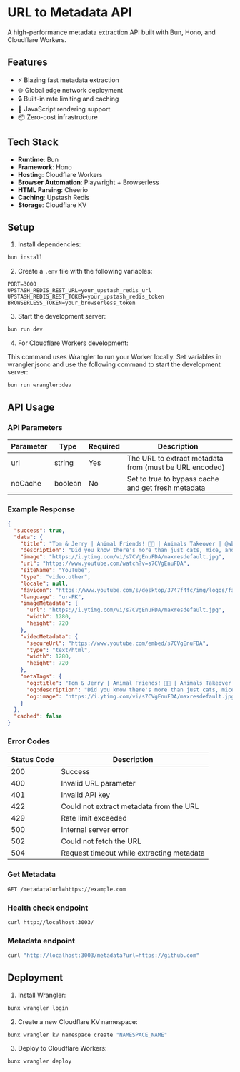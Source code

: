 # URL to Metadata API

A high-performance metadata extraction API built with Bun, Hono, and Cloudflare Workers.

## Features

- ⚡ Blazing fast metadata extraction
- 🌐 Global edge network deployment
- 🔒 Built-in rate limiting and caching
- 🧩 JavaScript rendering support
- 📦 Zero-cost infrastructure

## Tech Stack

- **Runtime**: Bun
- **Framework**: Hono
- **Hosting**: Cloudflare Workers
- **Browser Automation**: Playwright + Browserless
- **HTML Parsing**: Cheerio
- **Caching**: Upstash Redis
- **Storage**: Cloudflare KV

## Setup

1. Install dependencies:
```bash
bun install
```

2. Create a `.env` file with the following variables:
```env
PORT=3000
UPSTASH_REDIS_REST_URL=your_upstash_redis_url
UPSTASH_REDIS_REST_TOKEN=your_upstash_redis_token
BROWSERLESS_TOKEN=your_browserless_token
```

3. Start the development server:
```bash
bun run dev
```

4. For Cloudflare Workers development:

This command uses Wrangler to run your Worker locally. Set variables in wrangler.jsonc and use the following command to start the development server:

```bash
bun run wrangler:dev
```

## API Usage

### API Parameters

| Parameter | Type | Required | Description |
|-----------|------|----------|-------------|
| url | string | Yes | The URL to extract metadata from (must be URL encoded) |
| noCache | boolean | No | Set to true to bypass cache and get fresh metadata |

### Example Response

```json
{
  "success": true,
  "data": {
    "title": "Tom & Jerry | Animal Friends! 🐘🦭 | Animals Takeover | @wbkids - YouTube",
    "description": "Did you know there's more than just cats, mice, and dogs in Tom & Jerry? Join them as they meet and go on adventures with all their animal friends!Catch up w...",
    "image": "https://i.ytimg.com/vi/s7CVgEnuFDA/maxresdefault.jpg",
    "url": "https://www.youtube.com/watch?v=s7CVgEnuFDA",
    "siteName": "YouTube",
    "type": "video.other",
    "locale": null,
    "favicon": "https://www.youtube.com/s/desktop/3747f4fc/img/logos/favicon_32x32.png",
    "language": "ur-PK",
    "imageMetadata": {
      "url": "https://i.ytimg.com/vi/s7CVgEnuFDA/maxresdefault.jpg",
      "width": 1280,
      "height": 720
    },
    "videoMetadata": {
      "secureUrl": "https://www.youtube.com/embed/s7CVgEnuFDA",
      "type": "text/html",
      "width": 1280,
      "height": 720
    },
    "metaTags": {
      "og:title": "Tom & Jerry | Animal Friends! 🐘🦭 | Animals Takeover | @wbkids",
      "og:description": "Did you know there's more than just cats, mice, and dogs in Tom & Jerry? Join them as they meet and go on adventures with all their animal friends!Catch up w...",
      "og:image": "https://i.ytimg.com/vi/s7CVgEnuFDA/maxresdefault.jpg"
    }
  },
  "cached": false
}
```

### Error Codes

| Status Code | Description |
|-------------|-------------|
| 200 | Success |
| 400 | Invalid URL parameter |
| 401 | Invalid API key |
| 422 | Could not extract metadata from the URL |
| 429 | Rate limit exceeded |
| 500 | Internal server error |
| 502 | Could not fetch the URL |
| 504 | Request timeout while extracting metadata |

### Get Metadata

```bash
GET /metadata?url=https://example.com
```

### Health check endpoint
```bash
curl http://localhost:3003/
```

### Metadata endpoint
```bash
curl "http://localhost:3003/metadata?url=https://github.com"
```

## Deployment

1. Install Wrangler:
```bash
bunx wrangler login
```

2. Create a new Cloudflare KV namespace:
```bash
bunx wrangler kv namespace create "NAMESPACE_NAME"
```

3. Deploy to Cloudflare Workers:
```bash
bunx wrangler deploy
```
